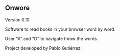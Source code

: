 Onwore
--------------

Version 0.10

Software to read books in your browser word by word.

User "A" and "D" to navigate throw the words. 

Project developed by Pablo Gutiérrez.
